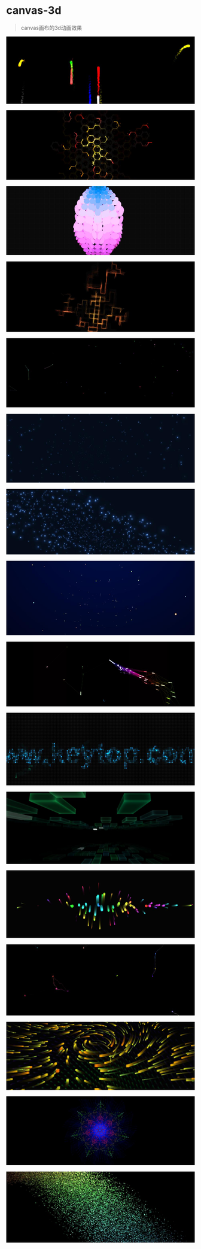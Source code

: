 # canvas-3d
>canvas画布的3d动画效果

[![](images/3d-222.jpg)](3d_222.html)

[![](images/jq22-code1.jpg)](jq22-code1.html)

[![](images/jq22-code2.jpg)](jq22-code2.html)

[![](images/jq22-code3.jpg)](jq22-code3.html)

[![](images/jq22-code4.jpg)](jq22-code4.html)

[![](images/jq22-code5.jpg)](jq22-code5.html)

[![](images/jq22-code6.jpg)](jq22-code6.html)

[![](images/jq22-code7.jpg)](jq22-code7.html)

[![](images/jq22-code8.jpg)](jq22-code8.html)

[![](images/jq22-code9.jpg)](jq22-code9.html)

[![](images/jq22-code10.jpg)](jq22-code10.html)

[![](images/jq22-code11.jpg)](jq22-code11.html)

[![](images/jq22-code12.jpg)](jq22-code12.html)

[![](images/jq22-code13.jpg)](jq22-code13.html)

[![](images/jq22-code14.jpg)](jq22-code14.html)

[![](images/jq22-code15.jpg)](jq22-code15.html)
